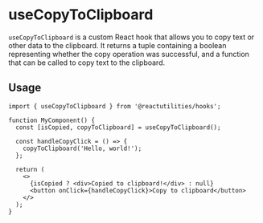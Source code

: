 # useCopyToClipboard

`useCopyToClipboard` is a custom React hook that allows you to copy text or other data to the clipboard. It returns a tuple containing a boolean representing whether the copy operation was successful, and a function that can be called to copy text to the clipboard.

## Usage

```tsx
import { useCopyToClipboard } from '@reactutilities/hooks';

function MyComponent() {
  const [isCopied, copyToClipboard] = useCopyToClipboard();

  const handleCopyClick = () => {
    copyToClipboard('Hello, world!');
  };

  return (
    <>
      {isCopied ? <div>Copied to clipboard!</div> : null}
      <button onClick={handleCopyClick}>Copy to clipboard</button>
    </>
  );
}
```